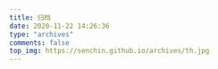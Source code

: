 ```yaml
---
title: 归档
date: 2020-11-22 14:26:36
type: "archives"
comments: false
top_img: https://senchin.github.io/archives/th.jpg
---
```

